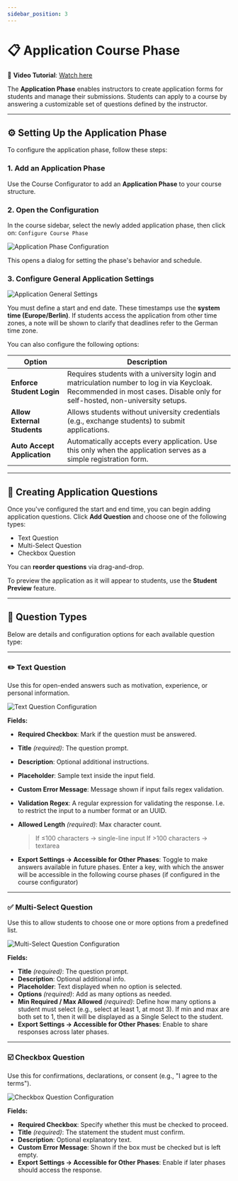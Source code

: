 ```yaml
---
sidebar_position: 3
---
```


# 📋 Application Course Phase

🎥 **Video Tutorial**: [Watch here](https://live.rbg.tum.de/w/artemisintro/60491)

The **Application Phase** enables instructors to create application forms for students and manage their submissions. Students can apply to a course by answering a customizable set of questions defined by the instructor.

---

## ⚙️ Setting Up the Application Phase

To configure the application phase, follow these steps:

### 1. Add an Application Phase

Use the Course Configurator to add an **Application Phase** to your course structure.

### 2. Open the Configuration

In the course sidebar, select the newly added application phase, then click on: `Configure Course Phase`

![Application Phase Configuration](./images/application_1.png)

This opens a dialog for setting the phase's behavior and schedule.

### 3. Configure General Application Settings

![Application General Settings](./images/application_2.png)

You must define a start and end date. These timestamps use the **system time (Europe/Berlin)**. If students access the application from other time zones, a note will be shown to clarify that deadlines refer to the German time zone.

You can also configure the following options:

| Option                      | Description                                                                                                                                                                |
| --------------------------- | -------------------------------------------------------------------------------------------------------------------------------------------------------------------------- |
| **Enforce Student Login**   | Requires students with a university login and matriculation number to log in via Keycloak. Recommended in most cases. Disable only for self-hosted, non-university setups. |
| **Allow External Students** | Allows students without university credentials (e.g., exchange students) to submit applications.                                                                           |
| **Auto Accept Application** | Automatically accepts every application. Use this only when the application serves as a simple registration form.                                                          |

---

## 🧩 Creating Application Questions

Once you've configured the start and end time, you can begin adding application questions. Click **Add Question** and choose one of the following types:

* Text Question
* Multi-Select Question
* Checkbox Question

You can **reorder questions** via drag-and-drop.

To preview the application as it will appear to students, use the **Student Preview** feature.

---

## 📝 Question Types

Below are details and configuration options for each available question type:

---

### ✏️ Text Question

Use this for open-ended answers such as motivation, experience, or personal information.

![Text Question Configuration](./images/application_3.png)

**Fields:**

* **Required Checkbox**: Mark if the question must be answered.
* **Title** *(required)*: The question prompt.
* **Description**: Optional additional instructions.
* **Placeholder**: Sample text inside the input field.
* **Custom Error Message**: Message shown if input fails regex validation.
* **Validation Regex**: A regular expression for validating the response. I.e. to restrict the input to a number format or an UUID.
* **Allowed Length** *(required)*: Max character count.

  > If ≤100 characters → single-line input
  > If >100 characters → textarea
* **Export Settings → Accessible for Other Phases**: Toggle to make answers available in future phases. Enter a key, with which the answer will be accessible in the following course phases (if configured in the course configurator)

---

### ✅ Multi-Select Question

Use this to allow students to choose one or more options from a predefined list.

![Multi-Select Question Configuration](./images/application_4.png)

**Fields:**

* **Title** *(required)*: The question prompt.
* **Description**: Optional additional info.
* **Placeholder**: Text displayed when no option is selected.
* **Options** *(required)*: Add as many options as needed.
* **Min Required / Max Allowed** *(required)*: Define how many options a student must select (e.g., select at least 1, at most 3). If min and max are both set to 1, then it will be displayed as a Single Select to the student.
* **Export Settings → Accessible for Other Phases**: Enable to share responses across later phases.

---

### ☑️ Checkbox Question

Use this for confirmations, declarations, or consent (e.g., "I agree to the terms").

![Checkbox Question Configuration](./images/application_5.png)

**Fields:**

* **Required Checkbox**: Specify whether this must be checked to proceed.
* **Title** *(required)*: The statement the student must confirm.
* **Description**: Optional explanatory text.
* **Custom Error Message**: Shown if the box must be checked but is left empty.
* **Export Settings → Accessible for Other Phases**: Enable if later phases should access the response.
